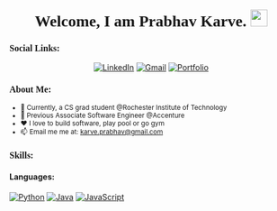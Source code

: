 <h1 align="center" style="font-family: Cambria;">
    <b>Welcome, I am Prabhav Karve.</b>
    <img src="Hi.gif" width="30px">
  </h1>
  <h3 style="font-family: Cambria; font-size: 16px">Social Links:</h3>
  <p align="center">
    <a href="https://www.linkedin.com/in/prabhav-karve-11300a145/" target="_blank"><img src="https://img.shields.io/badge/LinkedIn-0077B5?style=for-the-badge&logo=linkedin&logoColor=white" alt="LinkedIn"></a>
    <a href="mailto:pk6004@g.rit.edu"><img src="https://img.shields.io/badge/Gmail-D14836?style=for-the-badge&logo=gmail&logoColor=white" alt="Gmail"></a>
    <a href="https://yourportfolio.com" target="_blank"><img src="https://img.shields.io/badge/Portfolio-000000?style=for-the-badge&logo=About.me&logoColor=white" alt="Portfolio"></a>
</p>
  <div>
      <h3 style="font-family: Cambria; font-size: 16px;">About Me:</h3>
      <small>
        <ul>
          <li>💼 Currently, a CS grad student @Rochester Institute of Technology</li>
          <li>💙 Previous Associate Software Engineer @Accenture</li>
          <li>❤️ I love to build software, play pool or go gym</li>
          <li>📫 Email me me at: <a href="mailto:karve.prabhav@gmail.com">karve.prabhav@gmail.com</a></li>
        </ul>
      </small>
    </div>
  <h3 style="font-family: Cambria; font-size: 16px;">Skills:</h3>
  <h4>Languages:</h4>
  <p align="left"> 
    <a href="#" target="_blank"><img src="https://img.shields.io/badge/Python-3776AB?style=for-the-badge&logo=python&logoColor=white" alt="Python"></a>
    <a href="#" target="_blank"><img src="https://img.shields.io/badge/Java-007396?style=for-the-badge&logo=java&logoColor=white" alt="Java"></a>
    <a href="#" target="_blank"><img src="https://img.shields.io/badge/JavaScript-F7DF1E?style=for-the-badge&logo=javascript&logoColor=black" alt="JavaScript"></a>
  </p>
